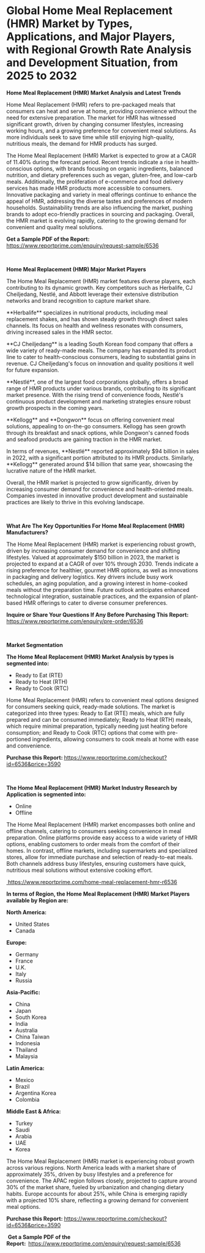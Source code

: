 <p><h1>Global Home Meal Replacement (HMR) Market by Types, Applications, and Major Players, with Regional Growth Rate Analysis and Development Situation, from 2025 to 2032</h1></p><p><strong>Home Meal Replacement (HMR) Market Analysis and Latest Trends</strong></p>
<p><p>Home Meal Replacement (HMR) refers to pre-packaged meals that consumers can heat and serve at home, providing convenience without the need for extensive preparation. The market for HMR has witnessed significant growth, driven by changing consumer lifestyles, increasing working hours, and a growing preference for convenient meal solutions. As more individuals seek to save time while still enjoying high-quality, nutritious meals, the demand for HMR products has surged.</p><p>The Home Meal Replacement (HMR) Market is expected to grow at a CAGR of 11.40% during the forecast period. Recent trends indicate a rise in health-conscious options, with brands focusing on organic ingredients, balanced nutrition, and dietary preferences such as vegan, gluten-free, and low-carb meals. Additionally, the proliferation of e-commerce and food delivery services has made HMR products more accessible to consumers. Innovative packaging and variety in meal offerings continue to enhance the appeal of HMR, addressing the diverse tastes and preferences of modern households. Sustainability trends are also influencing the market, pushing brands to adopt eco-friendly practices in sourcing and packaging. Overall, the HMR market is evolving rapidly, catering to the growing demand for convenient and quality meal solutions.</p></p>
<p><strong>Get a Sample PDF of the Report:&nbsp;</strong> <a href="https://www.reportprime.com/enquiry/request-sample/6536?utm_campaign=4522&utm_medium=2&utm_source=Github&utm_content=ia&utm_term=15052025&utm_id=home-meal-replacement-hmr">https://www.reportprime.com/enquiry/request-sample/6536</a></p>
<p>&nbsp;</p>
<p><strong>Home Meal Replacement (HMR) Major Market Players</strong></p>
<p><p>The Home Meal Replacement (HMR) market features diverse players, each contributing to its dynamic growth. Key competitors such as Herbalife, CJ Cheiljedang, Nestlé, and Abbott leverage their extensive distribution networks and brand recognition to capture market share.</p><p>**Herbalife** specializes in nutritional products, including meal replacement shakes, and has shown steady growth through direct sales channels. Its focus on health and wellness resonates with consumers, driving increased sales in the HMR sector.</p><p>**CJ Cheiljedang** is a leading South Korean food company that offers a wide variety of ready-made meals. The company has expanded its product line to cater to health-conscious consumers, leading to substantial gains in revenue. CJ Cheiljedang's focus on innovation and quality positions it well for future expansion.</p><p>**Nestlé**, one of the largest food corporations globally, offers a broad range of HMR products under various brands, contributing to its significant market presence. With the rising trend of convenience foods, Nestlé's continuous product development and marketing strategies ensure robust growth prospects in the coming years.</p><p>**Kellogg** and **Dongwon** focus on offering convenient meal solutions, appealing to on-the-go consumers. Kellogg has seen growth through its breakfast and snack options, while Dongwon's canned foods and seafood products are gaining traction in the HMR market.</p><p>In terms of revenues, **Nestlé** reported approximately $94 billion in sales in 2022, with a significant portion attributed to its HMR products. Similarly, **Kellogg** generated around $14 billion that same year, showcasing the lucrative nature of the HMR market.</p><p>Overall, the HMR market is projected to grow significantly, driven by increasing consumer demand for convenience and health-oriented meals. Companies invested in innovative product development and sustainable practices are likely to thrive in this evolving landscape.</p></p>
<p>&nbsp;</p>
<p><strong>What Are The Key Opportunities For Home Meal Replacement (HMR) Manufacturers?</strong></p>
<p><p>The Home Meal Replacement (HMR) market is experiencing robust growth, driven by increasing consumer demand for convenience and shifting lifestyles. Valued at approximately $150 billion in 2023, the market is projected to expand at a CAGR of over 10% through 2030. Trends indicate a rising preference for healthier, gourmet HMR options, as well as innovations in packaging and delivery logistics. Key drivers include busy work schedules, an aging population, and a growing interest in home-cooked meals without the preparation time. Future outlook anticipates enhanced technological integration, sustainable practices, and the expansion of plant-based HMR offerings to cater to diverse consumer preferences.</p></p>
<p><strong>Inquire or Share Your Questions If Any Before Purchasing This Report:</strong> <a href="https://www.reportprime.com/enquiry/pre-order/6536?utm_campaign=4522&utm_medium=2&utm_source=Github&utm_content=ia&utm_term=15052025&utm_id=home-meal-replacement-hmr">https://www.reportprime.com/enquiry/pre-order/6536</a></p>
<p>&nbsp;</p>
<p><strong>Market Segmentation</strong></p>
<p><strong>The Home Meal Replacement (HMR) Market Analysis by types is segmented into:</strong></p>
<p><ul><li>Ready to Eat (RTE)</li><li>Ready to Heat (RTH)</li><li>Ready to Cook (RTC)</li></ul></p>
<p><p>Home Meal Replacement (HMR) refers to convenient meal options designed for consumers seeking quick, ready-made solutions. The market is categorized into three types: Ready to Eat (RTE) meals, which are fully prepared and can be consumed immediately; Ready to Heat (RTH) meals, which require minimal preparation, typically needing just heating before consumption; and Ready to Cook (RTC) options that come with pre-portioned ingredients, allowing consumers to cook meals at home with ease and convenience.</p></p>
<p><strong>Purchase this Report:&nbsp;</strong><a href="https://www.reportprime.com/checkout?id=6536&price=3590&utm_campaign=4522&utm_medium=2&utm_source=Github&utm_content=ia&utm_term=15052025&utm_id=home-meal-replacement-hmr">https://www.reportprime.com/checkout?id=6536&price=3590</a></p>
<p>&nbsp;</p>
<p><strong>The Home Meal Replacement (HMR) Market Industry Research by Application is segmented into:</strong></p>
<p><ul><li>Online</li><li>Offline</li></ul></p>
<p><p>The Home Meal Replacement (HMR) market encompasses both online and offline channels, catering to consumers seeking convenience in meal preparation. Online platforms provide easy access to a wide variety of HMR options, enabling customers to order meals from the comfort of their homes. In contrast, offline markets, including supermarkets and specialized stores, allow for immediate purchase and selection of ready-to-eat meals. Both channels address busy lifestyles, ensuring customers have quick, nutritious meal solutions without extensive cooking effort.</p></p>
<p><a href="https://www.reportprime.com/home-meal-replacement-hmr-r6536?utm_campaign=4522&utm_medium=2&utm_source=Github&utm_content=ia&utm_term=15052025&utm_id=home-meal-replacement-hmr">&nbsp;https://www.reportprime.com/home-meal-replacement-hmr-r6536</a></p>
<p><strong>In terms of Region, the Home Meal Replacement (HMR) Market Players available by Region are:</strong></p>
<p>
    <p> <strong> North America: </strong>
        <ul>
            <li>United States</li>
            <li>Canada</li>
        </ul>
        </p> 
    <p> <strong> Europe: </strong>
        <ul>
            <li>Germany</li>
            <li>France</li>
            <li>U.K.</li>
            <li>Italy</li>
            <li>Russia</li>
        </ul>
        </p> 
    <p> <strong> Asia-Pacific: </strong>
        <ul>
            <li>China</li>
            <li>Japan</li>
            <li>South Korea</li>
            <li>India</li>
            <li>Australia</li>
            <li>China Taiwan</li>
            <li>Indonesia</li>
            <li>Thailand</li>
            <li>Malaysia</li>
        </ul>
        </p> 
    <p> <strong> Latin America: </strong>
        <ul>
            <li>Mexico</li>
            <li>Brazil</li>
            <li>Argentina Korea</li>
            <li>Colombia</li>
        </ul>
        </p> 
    <p> <strong> Middle East & Africa: </strong>
        <ul>
            <li>Turkey</li>
            <li>Saudi</li>
            <li>Arabia</li>
            <li>UAE</li>
            <li>Korea</li>
        </ul>
    </p>
    </p>
<p><p>The Home Meal Replacement (HMR) market is experiencing robust growth across various regions. North America leads with a market share of approximately 35%, driven by busy lifestyles and a preference for convenience. The APAC region follows closely, projected to capture around 30% of the market share, fueled by urbanization and changing dietary habits. Europe accounts for about 25%, while China is emerging rapidly with a projected 10% share, reflecting a growing demand for convenient meal options.</p></p>
<p><strong>Purchase this Report: </strong><a href="https://www.reportprime.com/checkout?id=6536&price=3590&utm_campaign=4522&utm_medium=2&utm_source=Github&utm_content=ia&utm_term=15052025&utm_id=home-meal-replacement-hmr">https://www.reportprime.com/checkout?id=6536&price=3590</a></p>
<p>&nbsp;<strong>Get a Sample PDF of the Report:&nbsp;&nbsp;</strong><a href="https://www.reportprime.com/enquiry/request-sample/6536?utm_campaign=4522&utm_medium=2&utm_source=Github&utm_content=ia&utm_term=15052025&utm_id=home-meal-replacement-hmr">https://www.reportprime.com/enquiry/request-sample/6536</a></p>
<p><strong></strong></p>
<p><p></p><p></p><p></p></p>
